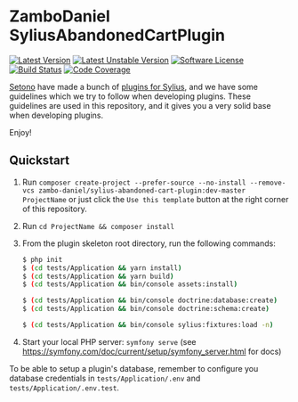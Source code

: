 # ZamboDaniel SyliusAbandonedCartPlugin

[![Latest Version][ico-version]][link-packagist]
[![Latest Unstable Version][ico-unstable-version]][link-packagist]
[![Software License][ico-license]](LICENSE)
[![Build Status][ico-github-actions]][link-github-actions]
[![Code Coverage][ico-code-coverage]][link-code-coverage]

[Setono](https://setono.com) have made a bunch of [plugins for Sylius](https://github.com/Setono), and we have some guidelines
which we try to follow when developing plugins. These guidelines are used in this repository, and it gives you a very
solid base when developing plugins.

Enjoy! 

## Quickstart

1. Run `composer create-project --prefer-source --no-install --remove-vcs zambo-daniel/sylius-abandoned-cart-plugin:dev-master ProjectName` or just click the `Use this template` button at the right corner of this repository.
2. Run `cd ProjectName && composer install`
3. From the plugin skeleton root directory, run the following commands:

    ```bash
    $ php init
    $ (cd tests/Application && yarn install)
    $ (cd tests/Application && yarn build)
    $ (cd tests/Application && bin/console assets:install)
    
    $ (cd tests/Application && bin/console doctrine:database:create)
    $ (cd tests/Application && bin/console doctrine:schema:create)
   
    $ (cd tests/Application && bin/console sylius:fixtures:load -n)
    ```
   
3. Start your local PHP server: `symfony serve` (see https://symfony.com/doc/current/setup/symfony_server.html for docs)

To be able to setup a plugin's database, remember to configure you database credentials in `tests/Application/.env` and `tests/Application/.env.test`.

[ico-version]: https://poser.pugx.org/zambo-daniel/sylius-abandoned-cart-plugin/v/stable
[ico-unstable-version]: https://poser.pugx.org/zambo-daniel/sylius-abandoned-cart-plugin/v/unstable
[ico-license]: https://poser.pugx.org/zambo-daniel/sylius-abandoned-cart-plugin/license
[ico-github-actions]: https://github.com/ZamboDaniel/SyliusAbandonedCartPlugin/workflows/build/badge.svg
[ico-code-coverage]: https://codecov.io/gh/ZamboDaniel/SyliusAbandonedCartPlugin/branch/master/graph/badge.svg

[link-packagist]: https://packagist.org/packages/zambo-daniel/sylius-abandoned-cart-plugin
[link-github-actions]: https://github.com/ZamboDaniel/SyliusAbandonedCartPlugin/actions
[link-code-coverage]: https://codecov.io/gh/ZamboDaniel/SyliusAbandonedCartPlugin

